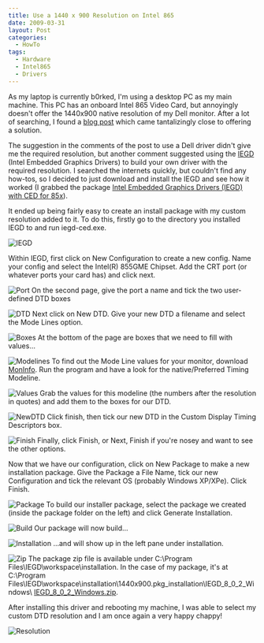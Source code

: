 ```yaml
---
title: Use a 1440 x 900 Resolution on Intel 865
date: 2009-03-31
layout: Post
categories:
  - HowTo
tags:
  - Hardware
  - Intel865
  - Drivers
---
```


As my laptop is currently b0rked, I'm using a desktop PC as my main machine. This PC has an onboard Intel 865 Video Card, but annoyingly doesn't offer the 1440x900 native resolution of my Dell monitor. After a lot of searching, I found a [blog post](http://www.jjclements.co.uk/index.php/2007/07/19/intel-gfx-driver-resolution-fix/) which came tantalizingly close to offering a solution.

<!-- more -->

The suggestion in the comments of the post to use a Dell driver didn't give me the required resolution, but another comment suggested using the [IEGD](http://downloadcenter.intel.com/Product_Filter.aspx?ProductID=2159) (Intel Embedded Graphics Drivers) to build your own driver with the required resolution. I searched the internets quickly, but couldn't find any how-tos, so I decided to just download and install the IEGD and see how it worked (I grabbed the package
[Intel Embedded Graphics Drivers (IEGD) with CED for 85x](http://downloadcenter.intel.com/Detail_Desc.aspx?agr=Y&ProductID=2159&DwnldID=16732&strOSs=44&OSFullName=Windows*%20XP%20Professional&lang=eng)).

It ended up being fairly easy to create an install package with my custom resolution added to it. To do this, firstly go to the directory you installed IEGD to and run iegd-ced.exe.

![IEGD](http://static.honeychurch.org/images/IEGD/IEGD.jpg)

Within IEGD, first click on New Configuration to create a new config. Name your config and select the Intel(R) 855GME Chipset. Add the CRT port (or whatever ports your card has) and click next.

![Port](http://static.honeychurch.org/images/IEGD/Config1.jpg)
On the second page, give the port a name and tick the two user-defined DTD boxes

![DTD](http://static.honeychurch.org/images/IEGD/Config2.jpg)
Next click on New DTD. Give your new DTD a filename and select the Mode Lines option.

![Boxes](http://static.honeychurch.org/images/IEGD/DTD1.jpg)
At the bottom of the page are boxes that we need to fill with values...

![Modelines](http://static.honeychurch.org/images/IEGD/DTD2.jpg)
To find out the Mode Line values for your monitor, download [MonInfo](http://www.entechtaiwan.com/util/moninfo.shtm). Run the program and have a look for the native/Preferred Timing Modeline.

![Values](http://static.honeychurch.org/images/IEGD/MonInfo.jpg)
Grab the values for this modeline (the numbers after the resolution in quotes) and add them to the boxes for our DTD.

![NewDTD](http://static.honeychurch.org/images/IEGD/DTD3.jpg)
Click finish, then tick our new DTD in the Custom Display Timing Descriptors box.

![Finish](http://static.honeychurch.org/images/IEGD/Config3.jpg)
Finally, click Finish, or Next, Finish if you're nosey and want to see the other options.

Now that we have our configuration, click on New Package to make a new installation package. Give the Package a File Name, tick our new Configuration and tick the relevant OS (probably Windows XP/XPe). Click Finish.

![Package](http://static.honeychurch.org/images/IEGD/Package.jpg)
To build our installer package, select the package we created (inside the package folder on the left) and click Generate Installation.

![Build](http://static.honeychurch.org/images/IEGD/Installation.jpg)
Our package will now build...

![Installation](http://static.honeychurch.org/images/IEGD/Building.jpg)
...and will show up in the left pane under installation.

![Zip](http://static.honeychurch.org/images/IEGD/Built.jpg)
The package zip file is available under C:\Program Files\IEGD\workspace\installation\. In the case of my package, it's at C:\Program Files\IEGD\workspace\installation\1440x900.pkg_installation\IEGD_8_0_2_Windows\ [IEGD_8_0_2_Windows.zip](http://static.honeychurch.org/images/IEGD/IEGD_8_0_2_Windows.zip).

After installing this driver and rebooting my machine, I was able to select my custom DTD resolution and I am once again a very happy chappy!

![Resolution](http://static.honeychurch.org/images/IEGD/NewRes.jpg)
